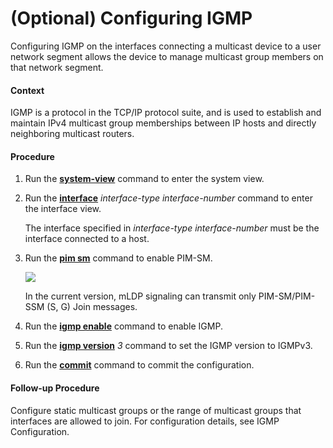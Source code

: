(Optional) Configuring IGMP
===========================

Configuring IGMP on the interfaces connecting a multicast device to a user network segment allows the device to manage multicast group members on that network segment.

#### Context

IGMP is a protocol in the TCP/IP protocol suite, and is used to establish and maintain IPv4 multicast group memberships between IP hosts and directly neighboring multicast routers.


#### Procedure

1. Run the [**system-view**](cmdqueryname=system-view) command to enter the system view.
2. Run the [**interface**](cmdqueryname=interface) *interface-type* *interface-number* command to enter the interface view.
   
   
   
   The interface specified in *interface-type* *interface-number* must be the interface connected to a host.
3. Run the [**pim sm**](cmdqueryname=pim+sm) command to enable PIM-SM.
   
   ![](../../../../public_sys-resources/note_3.0-en-us.png) 
   
   In the current version, mLDP signaling can transmit only PIM-SM/PIM-SSM (S, G) Join messages.
4. Run the [**igmp enable**](cmdqueryname=igmp+enable) command to enable IGMP.
5. Run the [**igmp version**](cmdqueryname=igmp+version) *3* command to set the IGMP version to IGMPv3.
6. Run the [**commit**](cmdqueryname=commit) command to commit the configuration.

#### Follow-up Procedure

Configure static multicast groups or the range of multicast groups that interfaces are allowed to join. For configuration details, see IGMP Configuration.